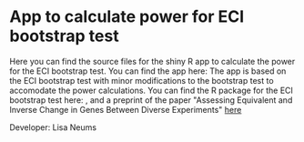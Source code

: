 # App to calculate power for ECI bootstrap test

Here you can find the source files for the shiny R app to calculate the power for the ECI bootstrap test. You can find the app here: 
The app is based on the ECI bootstrap test with minor modifications to the bootstrap test to accomodate the power calculations. You can find the R package for the ECI bootstrap test here: , and a preprint of the paper "Assessing Equivalent and Inverse Change in Genes Between Diverse Experiments" [here](https://www.researchgate.net/publication/356022162_Assessing_Equivalent_and_Inverse_Change_in_Genes_Between_Diverse_Experiments)

Developer: Lisa Neums

